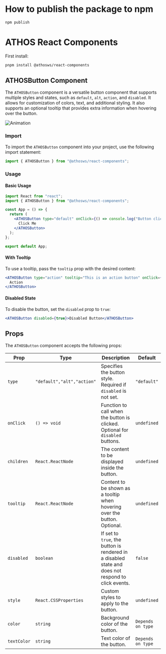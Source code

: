 # How to publish the package to npm

```bash
npm publish
```

# ATHOS React Components

First install:

```bash
pnpm install @athosws/react-components
```

## ATHOSButton Component

The `ATHOSButton` component is a versatile button component that supports multiple styles and states, such as `default`, `alt`, `action`, and `disabled`. It allows for customization of colors, text, and additional styling. It also supports an optional tooltip that provides extra information when hovering over the button.

![Animation](https://github.com/user-attachments/assets/704ef217-8c76-42f7-b3f9-1f094a30c227)

### Import

To import the `ATHOSButton` component into your project, use the following import statement:

```javascript
import { ATHOSButton } from "@athosws/react-components";
```

### Usage

#### Basic Usage

```jsx
import React from "react";
import { ATHOSButton } from "@athosws/react-components";

const App = () => {
  return (
    <ATHOSButton type="default" onClick={() => console.log("Button clicked!")}>
      Click Me
    </ATHOSButton>
  );
};

export default App;
```

#### With Tooltip

To use a tooltip, pass the `tooltip` prop with the desired content:

```jsx
<ATHOSButton type="action" tooltip="This is an action button" onClick={() => console.log("Action button clicked!")}>
  Action
</ATHOSButton>
```

#### Disabled State

To disable the button, set the `disabled` prop to `true`:

```jsx
<ATHOSButton disabled={true}>Disabled Button</ATHOSButton>
```

## Props

The `ATHOSButton` component accepts the following props:

| Prop        | Type                       | Description                                                                                        | Default           |
| ----------- | -------------------------- | -------------------------------------------------------------------------------------------------- | ----------------- |
| `type`      | `"default","alt","action"` | Specifies the button style. Required if `disabled` is not set.                                     | `"default"`       |
| `onClick`   | `() => void`               | Function to call when the button is clicked. Optional for `disabled` buttons.                      | `undefined`       |
| `children`  | `React.ReactNode`          | The content to be displayed inside the button.                                                     | `undefined`       |
| `tooltip`   | `React.ReactNode`          | Content to be shown as a tooltip when hovering over the button. Optional.                          | `undefined`       |
| `disabled`  | `boolean`                  | If set to `true`, the button is rendered in a disabled state and does not respond to click events. | `false`           |
| `style`     | `React.CSSProperties`      | Custom styles to apply to the button.                                                              | `undefined`       |
| `color`     | `string`                   | Background color of the button.                                                                    | `Depends on type` |
| `textColor` | `string`                   | Text color of the button.                                                                          | `Depends on type` |
